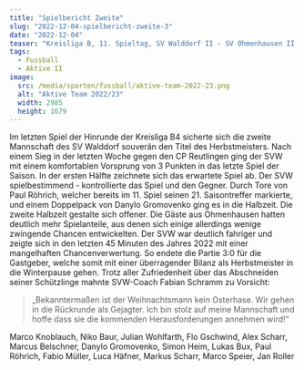 ```yaml
---
title: "Spielbericht Zweite"
slug: "2022-12-04-spielbericht-zweite-3"
date: "2022-12-04"
teaser: "Kreisliga B, 11. Spieltag, SV Walddorf II - SV Ohmenhausen II 3:0"
tags:
  - Fussball
  - Aktive II
image:
  src: /media/sparten/fussball/aktive-team-2022-23.png
  alt: "Aktive Team 2022/23"
  width: 2985
  height: 1679 
---
```

Im letzten Spiel der Hinrunde der Kreisliga B4 sicherte sich die zweite Mannschaft des SV Walddorf souverän den Titel des Herbstmeisters. Nach einem Sieg in der letzten Woche gegen den CP Reutlingen ging der SVW mit einem komfortablen Vorsprung von 3 Punkten in das letzte Spiel der Saison. In der ersten Hälfte zeichnete sich das erwartete Spiel ab. Der SVW spielbestimmend - kontrollierte das Spiel und den Gegner. Durch Tore von Paul Röhrich, welcher bereits im 11. Spiel seinen 21. Saisontreffer markierte, und einem Doppelpack von Danylo Gromovenko ging es in die Halbzeit. Die zweite Halbzeit gestalte sich offener. Die Gäste aus Ohmenhausen hatten deutlich mehr Spielanteile, aus denen sich einige allerdings wenige zwingende Chancen entwickelten. Der SVW war deutlich fahriger und zeigte sich in den letzten 45 Minuten des Jahres 2022 mit einer mangelhaften Chancenverwertung. So endete die Partie 3:0 für die Gastgeber, welche somit mit einer überragender Bilanz als Herbstmeister in die Winterpause gehen. Trotz aller Zufriedenheit über das Abschneiden seiner Schützlinge mahnte SVW-Coach Fabian Schramm zu Vorsicht:  

> „Bekanntermaßen ist der Weihnachtsmann kein Osterhase. Wir gehen in die Rückrunde als Gejagter.
> Ich bin stolz auf meine Mannschaft und hoffe dass sie die kommenden Herausforderungen annehmen wird!“

Marco Knoblauch, Niko Baur, Julian Wohlfarth, Flo Gschwind, Alex Scharr, Marcus Belschner, Danylo Gromovenko, Simon Heim, Lukas Bux, Paul Röhrich, Fabio Müller, Luca Häfner, Markus Scharr, Marco Speier, Jan Roller
